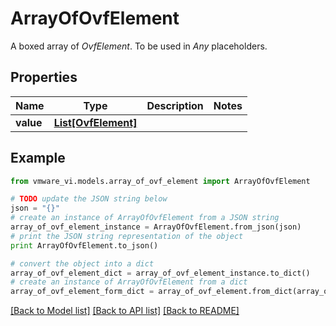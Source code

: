 # ArrayOfOvfElement

A boxed array of *OvfElement*. To be used in *Any* placeholders. 

## Properties
Name | Type | Description | Notes
------------ | ------------- | ------------- | -------------
**value** | [**List[OvfElement]**](OvfElement.md) |  | 

## Example

```python
from vmware_vi.models.array_of_ovf_element import ArrayOfOvfElement

# TODO update the JSON string below
json = "{}"
# create an instance of ArrayOfOvfElement from a JSON string
array_of_ovf_element_instance = ArrayOfOvfElement.from_json(json)
# print the JSON string representation of the object
print ArrayOfOvfElement.to_json()

# convert the object into a dict
array_of_ovf_element_dict = array_of_ovf_element_instance.to_dict()
# create an instance of ArrayOfOvfElement from a dict
array_of_ovf_element_form_dict = array_of_ovf_element.from_dict(array_of_ovf_element_dict)
```
[[Back to Model list]](../README.md#documentation-for-models) [[Back to API list]](../README.md#documentation-for-api-endpoints) [[Back to README]](../README.md)


